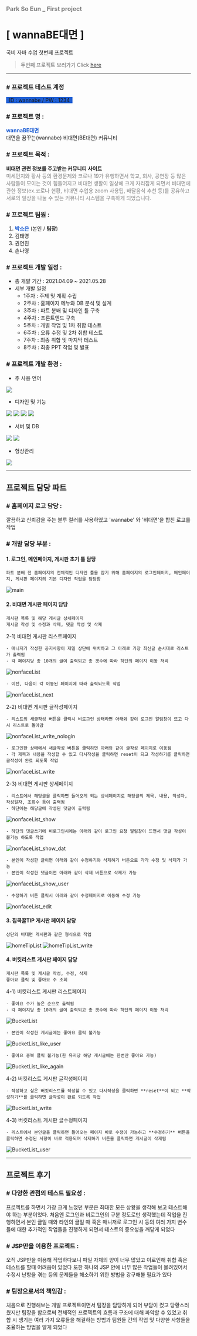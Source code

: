 ### <span style="color:gray">Park So Eun _ First project </span>  

# [ wannaBE대면 ]

국비 자바 수업 첫번째 프로젝트  
>두번째 프로젝트 보러가기 
Click [here](https://www.naver.com)  
___


### # 프로젝트 테스트 계정 
<span style="background-color:rgb(31, 95, 212)">&nbsp;
ID : wannabe  / PW : 1234
&nbsp;</span>

### # 프로젝트 명 :  
<span style="color:rgb(31, 95, 212)">**wannaBE대면**</span>  
대면을 꿈꾸는(wannabe) 비대면(BE대면) 커뮤니티


### # 프로젝트 목적 :  
**비대면 관련 정보를 주고받는 커뮤니티 사이트**    
<span style="color:gray">
미세먼지와 황사 등의 환경문제와 코로나 19가 유행하면서 학교, 회사, 공연장 등 많은 사람들이 모이는 것이 힘들어지고 비대면 생활이 일상에 크게 자리잡게 되면서 비대면에 관한 정보(ex.코로나 현황, 비대면 수업용 zoom 사용팁, 배달음식 추천 등)를 공유하고 서로의 일상을 나눌 수 있는 커뮤니티 시스템을 구축하게 되었습니다.</span>  

### # 프로젝트 팀원 : 
1. <span style="color:rgb(31, 95, 212)">**박소은**</span> (본인 / **팀장**)
2. 김태영
3. 권연진
4. 손나영

### # 프로젝트 개발 일정 :  
- 총 개발 기간 : 2021.04.09 ~ 2021.05.28
- 세부 개발 일정  
    - 1주차 : 주제 및 계획 수립
    - 2주차 : 홈페이지 메뉴와 DB 분석 및 설계
    - 3주차 : 파트 분배 및 디자인 틀 구축
    - 4주차 : 프론트엔드 구축
    - 5주차 : 개별 작업 및 1차 취합 테스트
    - 6주차 : 오류 수정 및 2차 취합 테스트
    - 7주차 : 최종 취합 및 마지막 테스트
    - 8주차 : 최종 PPT 작업 및 발표

### # 프로젝트 개발 환경 :  
- 주 사용 언어  
<img src="https://img.shields.io/badge/-Java-007396?style=flat&logo=Java&logoColor=white"/>


- 디자인 및 기능  
<img src="https://img.shields.io/badge/-HTML5-E34F26?style=flat&logo=html5&logoColor=white"/>
<img src="https://img.shields.io/badge/-CSS3-1572B6?style=flat&logo=css3&logoColor=white"/>
<img src="https://img.shields.io/badge/-JavaScript-F7DF1E?style=flat&logo=javascript&logoColor=white"/>
<img src="https://img.shields.io/badge/-jQuery-0769AD?style=flat&logo=jquery&logoColor=white"/>

- 서버 및 DB  
<img src="https://img.shields.io/badge/-Apache Tomcat-F8DC75?style=flat&logo=apachetomcat&logoColor=black"/>
<img src="https://img.shields.io/badge/-Oracle-F80000?style=flat&logo=oracle&logoColor=white"/>

- 형상관리  
<img src="https://img.shields.io/badge/-GitHub-181717?style=flat&logo=github&logoColor=white"/>


___  

## 프로젝트 담당 파트

### # 홈페이지 로고 담당 :
깔끔하고 신뢰감을 주는 블루 컬러를 사용하였고 'wannabe' 와 '비대면'을 합친 로고를 작업


### # 개발 담당 부분 : 

#### 1. 로그인, 메인페이지, 게시판 초기 틀 담당  
    파트 분배 전 홈페이지의 전체적인 디자인 틀을 잡기 위해 홈페이지의 로그인페이지, 메인페이지, 게시판 페이지의 기본 디자인 작업을 담당함
    
![main](https://user-images.githubusercontent.com/82130077/126200884-f9f24e56-916e-4819-9140-f281b5e138f0.jpg)



#### 2. 비대면 게시판 페이지 담당  
    게시판 목록 및 해당 게시글 상세페이지  
    게시글 작성 및 수정과 삭제, 댓글 작성 및 삭제

   2-1) 비대면 게시판 리스트페이지

    - 매니저가 작성한 공지사항이 제일 상단에 위치하고 그 아래로 가장 최신글 순서대로 리스트가 출력됨
    - 각 페이지당 총 10개의 글이 출력되고 총 갯수에 따라 하단의 페이지 이동 처리

![nonfaceList](https://user-images.githubusercontent.com/82130077/126200405-fa0d2094-22ee-48e7-9f31-7c62911e741f.jpg)


    - 이전, 다음이 각 이동된 페이지에 따라 출력되도록 작업
    
![nonfaceList_next](https://user-images.githubusercontent.com/82130077/126200417-0152cf27-4023-4d8f-a602-04601b80fd74.jpg)


   2-2) 비대면 게시판 글작성페이지

    - 리스트의 새글작성 버튼을 클릭시 비로그인 상태라면 아래와 같이 로그인 알림창이 뜨고 다시 리스트로 돌아감

![nonfaceList_write_nologin](https://user-images.githubusercontent.com/82130077/126200479-f17efcf4-d441-45b8-bb83-8d2ba7b2fa65.jpg)


    - 로그인한 상태에서 새글작성 버튼을 클릭하면 아래와 같이 글작성 페이지로 이동됨
    - 각 제목과 내용을 작성할 수 있고 다시작성을 클릭하면 reset이 되고 작성하기를 클릭하면 글작성이 완료 되도록 작업

![nonfaceList_write](https://user-images.githubusercontent.com/82130077/126200535-88480302-5250-466b-bc8d-da4930874774.jpg)
 

   2-3) 비대면 게시판 상세페이지

    - 리스트에서 해당글을 클릭하면 들어오게 되는 상세페이지로 해당글의 제목, 내용, 작성자, 작성일자, 조회수 등이 출력됨
    - 하단에는 해당글에 작성된 댓글이 출력됨

![nonfaceList_show](https://user-images.githubusercontent.com/82130077/126200632-f762934c-8611-4f22-bee7-5b15ae325e08.jpg)


    - 하단의 댓글쓰기에 비로그인시에는 아래와 같이 로그인 요청 알림창이 뜨면서 댓글 작성이 불가능 하도록 작업
    
![nonfaceList_show_dat](https://user-images.githubusercontent.com/82130077/126200659-2ae9b34f-9131-442d-a8a7-b874fb30648c.jpg)


    - 본인이 작성한 글이면 아래와 같이 수정하기와 삭제하기 버튼으로 각각 수정 및 삭제가 가능
    - 본인이 작성한 댓글이면 아래와 같이 삭제 버튼으로 삭제가 가능
    
![nonfaceList_show_user](https://user-images.githubusercontent.com/82130077/126200677-456a2046-2e36-4c92-a900-b8c6b3904a3c.jpg)


    - 수정하기 버튼 클릭시 아래와 같이 수정페이지로 이동해 수정 가능
    
![nonfaceList_edit](https://user-images.githubusercontent.com/82130077/126202685-32be7cd9-fab2-4a14-b738-ea943ca6cf58.jpg)


#### 3. 집콕꿀TIP 게시판 페이지 담당  
    상단의 비대면 게시판과 같은 형식으로 작업

![homeTipList](https://user-images.githubusercontent.com/82130077/126200846-5ad77ea9-c38c-4af2-b833-79cdc9d7758e.jpg)
![homeTipList_write](https://user-images.githubusercontent.com/82130077/126200854-636f631a-ebe2-445d-aeef-064a174ff706.jpg)


#### 4. 버킷리스트 게시판 페이지 담당  
    게시판 목록 및 게시글 작성, 수정, 삭제  
    좋아요 클릭 및 좋아요 수 조회

   4-1) 버킷리스트 게시판 리스트페이지

    - 좋아요 수가 높은 순으로 출력됨
    - 각 페이지당 총 10개의 글이 출력되고 총 갯수에 따라 하단의 페이지 이동 처리

![BucketList](https://user-images.githubusercontent.com/82130077/126200987-f2ed8f54-fd34-46c6-8540-6a4a7e85bc56.jpg)

    - 본인이 작성한 게시글에는 좋아요 클릭 불가능
    
![BucketList_like_user](https://user-images.githubusercontent.com/82130077/126201011-96378d29-e0c9-4cc9-a474-1da9b468fe61.jpg)


    - 좋아요 중복 클릭 불가능(한 유저당 해당 게시글에는 한번만 좋아요 가능)
    
![BucketList_like_again](https://user-images.githubusercontent.com/82130077/126201025-df7319d5-a86e-4995-b6d9-e1608149d4cd.jpg)


   4-2) 버킷리스트 게시판 글작성페이지

    - 작성하고 싶은 버킷리스트를 작성할 수 있고 다시작성을 클릭하면 **reset**이 되고 **작성하기**를 클릭하면 글작성이 완료 되도록 작업

![BucketList_write](https://user-images.githubusercontent.com/82130077/126201040-8d5e70e1-b38b-4df1-956a-ec4f1b0e8ec2.jpg)


   4-3) 버킷리스트 게시판 글수정페이지

    - 리스트에서 본인글을 클릭하면 들어오는 페이지 바로 수정이 가능하고 **수정하기** 버튼을 클릭하면 수정된 사항이 바로 적용되며 삭제하기 버튼을 클릭하면 게시글이 삭제됨

![BucketList_user](https://user-images.githubusercontent.com/82130077/126201051-e9d71431-cfea-4164-bba2-f004caf9766a.jpg)

    
___  

## 프로젝트 후기

### # 다양한 관점의 테스트 필요성 :
프로젝트를 하면서 가장 크게 느꼈던 부분은 최대한 모든 상황을 생각해 보고 테스트해야 하는 부분이었다. 처음엔 로그인과 비로그인의 구분 정도로만 생각했는데 작업을 진행하면서 본인 글일 때와 타인의 글일 때 혹은 매니저로 로그인 시 등의 여러 가지 변수들에 대한 추가적인 작업들을 진행하게 되면서 테스트의 중요성을 깨닫게 되었다

### # JSP만을 이용한 프로젝트 :
오직 JSP만을 이용해 작업하다보니 파일 자체의 양이 너무 많았고 이로인해 취합 혹은 테스트를 할때 어려움이 있었다 또한 하나의 JSP 안에 너무 많은 작업들이 몰려있어서 수정시 난항을 겪는 등의 문제들을 해소하기 위한 방법을 강구해볼 필요가 있다

### # 팀장으로서의 책임감 :
처음으로 진행해보는 개발 프로젝트이면서 팀장을 담당하게 되어 부담이 컸고 당황스러웠지만 팀장을 함으로써 전체적인 프로젝트의 흐름과 구조에 대해 파악할 수 있었고 취합 시 생기는 여러 가지 오류들을 해결하는 방법과 팀원들 간의 작업 및 다양한 사항들을 조율하는 방법을 알게 되었다
